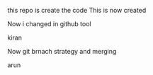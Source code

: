 this repo is create the code
This is now created


Now i changed in github tool

kiran



Now git brnach strategy and merging

arun
